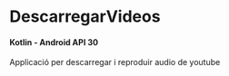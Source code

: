 #     DescarregarVideos

#### Kotlin - Android API 30

Applicació per descarregar i reproduir audio de youtube